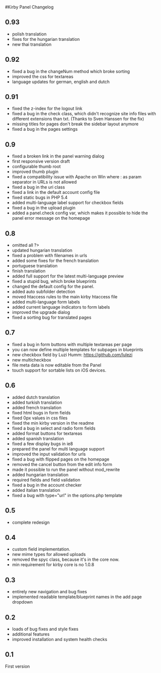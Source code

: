 #Kirby Panel Changelog

## 0.93

- polish translation
- fixes for the hungarian translation
- new thai translation

## 0.92

- fixed a bug in the changeNum method which broke sorting
- improved the css for textareas
- language updates for german, english and dutch

## 0.91

- fixed the z-index for the logout link
- fixed a bug in the check class, which didn't recognize site info files with different extensions than txt. (Thanks to Sven Hanssen for the fix)
- missing titles for pages don't break the sidebar layout anymore
- fixed a bug in the pages settings

## 0.9

- fixed a broken link in the panel warning dialog
- first responsive version draft
- configurable thumb root
- improved thumb plugin 
- fixed a compatibility issue with Apache on Win where : as param separator in URLs is not allowed
- fixed a bug in the uri class
- fixed a link in the default account config file
- fixed static bugs in PHP 5.4
- added multi-language label support for checkbox fields
- fixed a bug in the upload plugin
- added a panel.check config var, which makes it possible to hide the panel error message on the homepage

## 0.8

- omitted all ?> 
- updated hungarian translation
- fixed a problem with filenames in urls
- added some fixes for the french translation
- portuguese translation
- finish translation
- added full support for the latest multi-language preview
- fixed a stupid bug, which broke blueprints
- changed the default config for the panel. 
- added auto subfolder detection
- moved htaccess rules to the main kirby htaccess file
- added multi-language form labels
- added current language indicators to form labels
- improved the upgrade dialog 
- fixed a sorting bug for translated pages

## 0.7

- fixed a bug in form buttons with multiple textareas per page
- you can now define multiple templates for subpages in blueprints
- new checkbox field by Luzi Humm: https://github.com/lulezi
- new multicheckbox
- file meta data is now editable from the Panel
- touch support for sortable lists on iOS devices. 

## 0.6

- added dutch translation
- added turkish translation 
- added french translation
- fixed html bugs in form fields
- fixed 0px values in css files
- fixed the min kirby version in the readme
- fixed a bug in select and radio form fields
- added format buttons for textareas
- added spanish translation
- fixed a few display bugs in ie8
- prepared the panel for multi language support
- improved the input validation for urls
- fixed a bug with flipped pages on the homepage
- removed the cancel button from the edit info form
- made it possible to run the panel without mod_rewrite
- added hungarian translation
- required fields and field validation
- fixed a bug in the account checker
- added italian translation
- fixed a bug with type="url" in the options.php template

## 0.5

- complete redesign

## 0.4

- custom field implementation. 
- new mime types for allowed uploads
- removed the spyc class, because it's in the core now. 
- min requirement for kirby core is no 1.0.8

## 0.3

- entirely new navigation and bug fixes
- implemented readable template/blueprint names in the add page dropdown 

## 0.2

- loads of bug fixes and style fixes
- additional features
- improved installation and system health checks

## 0.1

First version
